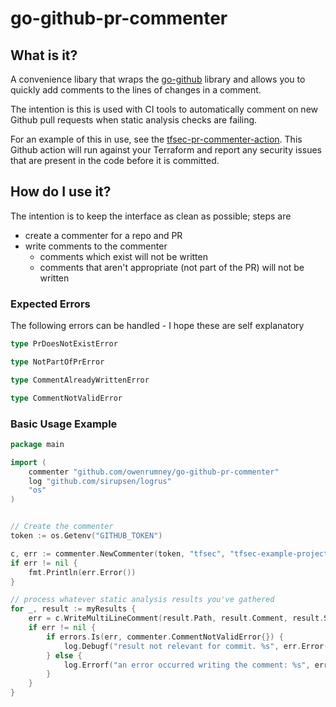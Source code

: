 # go-github-pr-commenter

## What is it?

A convenience libary that wraps the [go-github](https://github.com/google/go-github) library and allows you to quickly add comments to the lines of changes in a comment.

The intention is this is used with CI tools to automatically comment on new Github pull requests when static analysis checks are failing.

For an example of this in use, see the [tfsec-pr-commenter-action](https://github.com/tfsec/tfsec-pr-commenter-action). This Github action will run against your Terraform and report any security issues that are present in the code before it is committed.

## How do I use it?

The intention is to keep the interface as clean as possible; steps are 

- create a commenter for a repo and PR
- write comments to the commenter
    - comments which exist will not be written
    - comments that aren't appropriate (not part of the PR) will not be written
    
### Expected Errors

The following errors can be handled - I hope these are self explanatory

```go
type PrDoesNotExistError

type NotPartOfPrError

type CommentAlreadyWrittenError

type CommentNotValidError
```

### Basic Usage Example

```go
package main

import (
    commenter "github.com/owenrumney/go-github-pr-commenter"
    log "github.com/sirupsen/logrus"
    "os"
)


// Create the commenter
token := os.Getenv("GITHUB_TOKEN")

c, err := commenter.NewCommenter(token, "tfsec", "tfsec-example-project", 8)
if err != nil {
    fmt.Println(err.Error())
}

// process whatever static analysis results you've gathered
for _, result := myResults {
    err = c.WriteMultiLineComment(result.Path, result.Comment, result.StartLine, result.EndLine)
    if err != nil {
        if errors.Is(err, commenter.CommentNotValidError{}) {
            log.Debugf("result not relevant for commit. %s", err.Error())
        } else {
            log.Errorf("an error occurred writing the comment: %s", err.Error())
        }
    }
}
```
